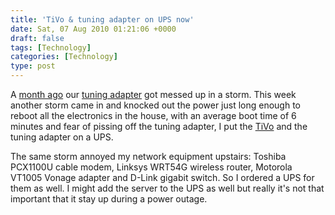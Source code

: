 ```yaml
---
title: 'TiVo & tuning adapter on UPS now'
date: Sat, 07 Aug 2010 01:21:06 +0000
draft: false
tags: [Technology]
categories: [Technology]
type: post
---
```


A [month ago](http://zeusville.wordpress.com/2010/07/16/tivo-saga-fixed-for-now/) our [tuning adapter](http://support.tivo.com/app/answers/detail/a_id/133) got messed up in a storm. This week another storm came in and knocked out the power just long enough to reboot all the electronics in the house, with an average boot time of 6 minutes and fear of pissing off the tuning adapter, I put the [TiVo](http://www.tivo.com) and the tuning adapter on a UPS.

The same storm annoyed my network equipment upstairs: Toshiba PCX1100U cable modem, Linksys WRT54G wireless router, Motorola VT1005 Vonage adapter and D-Link gigabit switch. So I ordered a UPS for them as well. I might add the server to the UPS as well but really it's not that important that it stay up during a power outage.